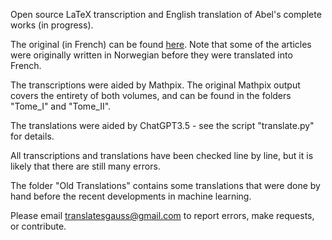 Open source LaTeX transcription and English translation of Abel's complete works (in progress).  

The original (in French) can be found <a href="https://archive.org/details/117742591">here</a>.  Note that some of the articles were originally written in Norwegian before they were translated into French.

The transcriptions were aided by Mathpix.  The original Mathpix output covers the entirety of both volumes, and can be found in the folders "Tome_I" and "Tome_II".  

The translations were aided by ChatGPT3.5 - see the script "translate.py" for details.  

All transcriptions and translations have been checked line by line, but it is likely that there are still many errors.

The folder "Old Translations" contains some translations that were done by hand before the recent developments in machine learning.

Please email translatesgauss@gmail.com to report errors, make requests, or contribute. 


 
